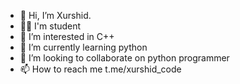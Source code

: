 - 👋 Hi, I’m Xurshid.
- 👨‍💻 I'm student
- 👀 I’m interested in C++
- 🌱 I’m currently learning python 
- 💞️ I’m looking to collaborate on python programmer
- 📫 How to reach me t.me/xurshid_code

<!---
Dasturchixurshid/Dasturchixurshid is a ✨ special ✨ repository because its `README.md` (this file) appears on your GitHub profile.
You can click the Preview link to take a look at your changes.
--->
